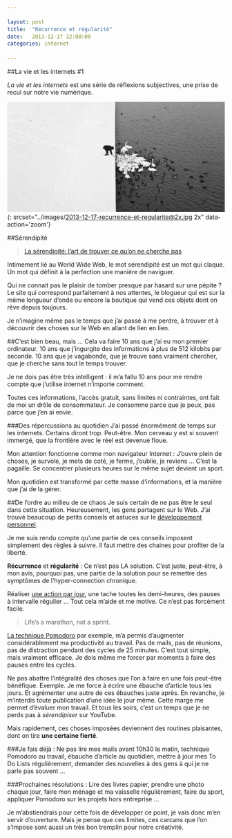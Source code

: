 ```yaml
---

layout: post
title:  "Récurrence et régularité"
date:   2013-12-17 12:00:00
categories: internet

---
```


##La vie et les internets #1

*La vie et les internets* est une série de réflexions subjectives, une prise de recul sur notre vie numérique.

![ma photo du moment](../images/2013-12-17-recurrence-et-regularite.jpg){: srcset="../images/2013-12-17-recurrence-et-regularite@2x.jpg 2x" data-action='zoom'}

##Sérendipité

>[La sérendipité: l’art de trouver ce qu’on ne cherche pas](http://www.lesinrocks.com/2011/07/14/web/la-serendipite-lart-de-trouver-ce-quon-ne-cherche-pas-1112714/)

Intimement lié au World Wide Web, le mot sérendipité est un mot qui claque. Un mot qui définit à la perfection une manière de naviguer.

Qui ne connait pas le plaisir de tomber presque par hasard sur une pépite ? Le site qui correspond parfaitement à nos attentes, le blogueur qui est sur la même longueur d’onde ou encore la boutique qui vend ces objets dont on rêve depuis toujours.

Je n’imagine même pas le temps que j’ai passé à me perdre, à trouver et à découvrir des choses sur le Web en allant de lien en lien.

##C’est bien beau, mais …
Cela va faire 10 ans que j’ai eu mon premier ordinateur. 10 ans que j’ingurgite des informations à plus de 512 kilobits par seconde. 10 ans que je vagabonde, que je trouve sans vraiment chercher, que je cherche sans tout le temps trouver.

Je ne dois pas être très intelligent : il m’a fallu 10 ans pour me rendre compte que j’utilise internet n’importe comment.

Toutes ces informations, l’accès gratuit, sans limites ni contraintes, ont fait de moi un drôle de consommateur. Je consomme parce que je peux, pas parce que j’en ai envie.

###Des répercussions au quotidien
J’ai passé énormément de temps sur les internets. Certains diront trop. Peut-être. Mon cerveau y est si souvent immergé, que la frontière avec le réel est devenue floue.

Mon attention fonctionne comme mon navigateur Internet : J’ouvre plein de choses, je survole, je mets de coté, je ferme, j’oublie, je reviens … C’est la pagaille. Se concentrer plusieurs heures sur le même sujet devient un sport.

Mon quotidien est transformé par cette masse d’informations, et la manière que j’ai de la gérer.

##De l’ordre au milieu de ce chaos
Je suis certain de ne pas être le seul dans cette situation. Heureusement, les gens partagent sur le Web. J’ai trouvé beaucoup de petits conseils et astuces sur le [développement personnel](https://fr.wikipedia.org/wiki/Développement_personnel).

Je me suis rendu compte qu’une partie de ces conseils imposent simplement des règles à suivre. Il faut mettre des chaines pour profiter de la liberté.

**Récurrence** et **régularité** : Ce n’est pas LA solution. C’est juste, peut-être, à mon avis, pourquoi pas, une partie de la solution pour se remettre des symptômes de l’hyper-connection chronique.

Réaliser [une action par jour](https://giveit100.com/about), une tache toutes les demi-heures, des pauses à intervalle régulier … Tout cela m’aide et me motive. Ce n’est pas forcément facile.

>Life’s a marathon, not a sprint.

[La technique Pomodoro](https://fr.wikipedia.org/wiki/Technique_Pomodoro) par exemple, m’a permis d’augmenter considérablement ma productivité au travail. Pas de mails, pas de réunions, pas de distraction pendant des cycles de 25 minutes. C’est tout simple, mais vraiment efficace. Je dois même me forcer par moments à faire des pauses entre les cycles.

Ne pas abattre l’intégralité des choses que l’on à faire en une fois peut-être bénéfique. Exemple. Je me force à écrire une ébauche d’article tous les jours. Et agrémenter une autre de ces ébauches juste après. En revanche, je m’interdis toute publication d’une idée le jour même. Cette marge me permet d’évaluer mon travail. Et tous les soirs, c’est un temps que je ne perds pas à *sérendipiser* sur YouTube.

Mais rapidement, ces choses imposées deviennent des routines plaisantes, dont on tire **une certaine fierté**.

###Je fais déjà :
Ne pas lire mes mails avant 10h30 le matin, technique Pomodoro au travail, ébauche d’article au quotidien, mettre à jour mes To Do Lists régulièrement, demander des nouvelles à des gens à qui je ne parle pas souvent …

###Prochaines résolutions :
Lire des livres papier, prendre une photo chaque jour, faire mon ménage et ma vaisselle régulièrement, faire du sport, appliquer Pomodoro sur les projets hors entreprise …

Je m’abstiendrais pour cette fois de développer ce point, je vais donc m’en servir d’ouverture. Mais je pense que ces limites, ces carcans que l’on s’impose sont aussi un très bon tremplin pour notre créativité.